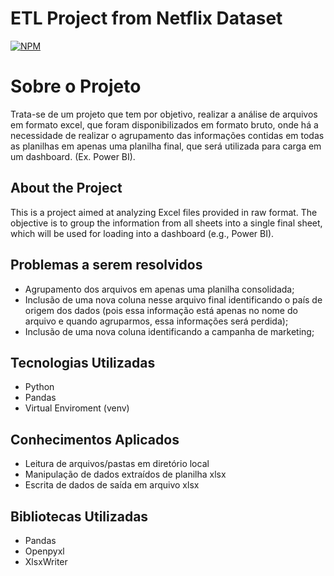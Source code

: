# ETL Project from Netflix Dataset

[![NPM](https://img.shields.io/npm/l/react)](https://github.com/samuelsonbmg/ETL_Dataset_Excel_Files/blob/main/LICENSE)

# Sobre o Projeto
Trata-se de um projeto que tem por objetivo, realizar a análise de arquivos em formato excel, que foram disponibilizados em formato bruto, onde há a necessidade de realizar o agrupamento das informações contidas em todas as planilhas em apenas uma planilha final, que será utilizada para carga em um dashboard. (Ex. Power BI).

## About the Project
This is a project aimed at analyzing Excel files provided in raw format. The objective is to group the information from all sheets into a single final sheet, which will be used for loading into a dashboard (e.g., Power BI).

## Problemas a serem resolvidos
- Agrupamento dos arquivos em apenas uma planilha consolidada;
- Inclusão de uma nova coluna nesse arquivo final identificando o país de origem dos dados (pois essa informação está apenas no nome do arquivo e quando agruparmos, essa informações será perdida);
- Inclusão de uma nova coluna identificando a campanha de marketing;

## Tecnologias Utilizadas
- Python
- Pandas
- Virtual Enviroment (venv)

## Conhecimentos Aplicados
- Leitura de arquivos/pastas em diretório local
- Manipulação de dados extraídos de planilha xlsx
- Escrita de dados de saída em arquivo xlsx

## Bibliotecas Utilizadas
- Pandas
- Openpyxl
- XlsxWriter
